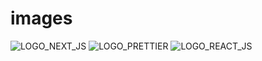 # images
![LOGO_NEXT_JS](https://user-images.githubusercontent.com/59535805/206928087-45b4faee-f3de-4e2a-9aad-e7c4c11a477d.svg)
![LOGO_PRETTIER](https://user-images.githubusercontent.com/59535805/206928136-f5712aae-93df-444f-8db9-abb0f0c76ba6.svg)
![LOGO_REACT_JS](https://user-images.githubusercontent.com/59535805/206928143-c11437a6-976e-4657-91a9-5ddace344b39.svg)
